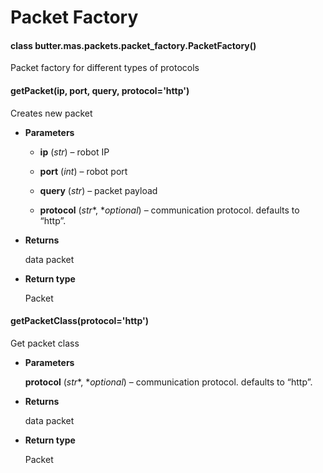# Packet Factory


#### class butter.mas.packets.packet_factory.PacketFactory()
Packet factory for different types of protocols


#### getPacket(ip, port, query, protocol='http')
Creates new packet


* **Parameters**

    * **ip** (*str*) – robot IP

    * **port** (*int*) – robot port

    * **query** (*str*) – packet payload

    * **protocol** (*str**, **optional*) – communication protocol. defaults to “http”.



* **Returns**

    data packet



* **Return type**

    Packet



#### getPacketClass(protocol='http')
Get packet class


* **Parameters**

    **protocol** (*str**, **optional*) – communication protocol. defaults to “http”.



* **Returns**

    data packet



* **Return type**

    Packet
